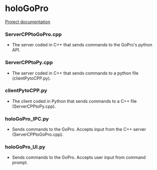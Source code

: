 # holoGoPro

[Project documentation](https://docs.google.com/document/d/1_5s2ieNZGdISDR6xQpITRaY2e29EQ-QsLLo4al05tkc/edit?usp=sharing)

### ServerCPPtoGoPro.cpp
- The server coded in C++ that sends commands to the GoPro's python API.

### ServerCPPtoPy.cpp
- The server coded in C++ that sends commands to a python file (clientPytoCPP.py).

### clientPytoCPP.py
- The client coded in Python that sends commands to a C++ file (ServerCPPtoPy.cpp).

### holoGoPro_IPC.py
- Sends commands to the GoPro. Accepts input from the C++ server (ServerCPPtoGoPro.cpp).

### holoGoPro_UI.py
- Sends commands to the GoPro. Accepts user input from command prompt.
